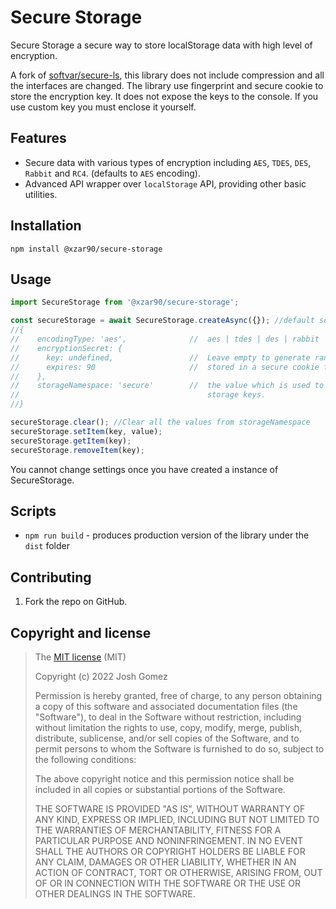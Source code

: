# Secure Storage

Secure Storage a secure way to store localStorage data with high level of encryption.

A fork of [softvar/secure-ls](https://github.com/softvar/secure-ls), this library does not include compression and all the interfaces are changed.
The library use fingerprint and secure cookie to store the encryption key. It does not expose the keys to the console. If you use custom key you must enclose it yourself.

## Features

-   Secure data with various types of encryption including `AES`, `TDES`, `DES`, `Rabbit` and `RC4`. (defaults to `AES` encoding).
-   Advanced API wrapper over `localStorage` API, providing other basic utilities.

## Installation

```
npm install @xzar90/secure-storage
```

## Usage

```ts
import SecureStorage from '@xzar90/secure-storage';

const secureStorage = await SecureStorage.createAsync({}); //default settings
//{
//    encodingType: 'aes',              //  aes | tdes | des | rabbit | rc4
//    encryptionSecret: {
//      key: undefined,                 //  Leave empty to generate random which is
//      expires: 90                     //  stored in a secure cookie for 90 days.
//    },
//    storageNamespace: 'secure'        //  the value which is used to track all
//                                          storage keys.
//}

secureStorage.clear(); //Clear all the values from storageNamespace
secureStorage.setItem(key, value);
secureStorage.getItem(key);
secureStorage.removeItem(key);
```

You cannot change settings once you have created a instance of SecureStorage.

## Scripts

-   `npm run build` - produces production version of the library under the `dist` folder

## Contributing

1. Fork the repo on GitHub.

## Copyright and license

> The [MIT license](https://opensource.org/licenses/MIT) (MIT)
>
> Copyright (c) 2022 Josh Gomez
>
> Permission is hereby granted, free of charge, to any person obtaining a copy of this software and associated documentation files (the "Software"), to deal in the Software without restriction, including without limitation the rights to use, copy, modify, merge, publish, distribute, sublicense, and/or sell copies of the Software, and to permit persons to whom the Software is furnished to do so, subject to the following conditions:
>
> The above copyright notice and this permission notice shall be included in all copies or substantial portions of the Software.
>
> THE SOFTWARE IS PROVIDED "AS IS", WITHOUT WARRANTY OF ANY KIND, EXPRESS OR IMPLIED, INCLUDING BUT NOT LIMITED TO THE WARRANTIES OF MERCHANTABILITY, FITNESS FOR A PARTICULAR PURPOSE AND NONINFRINGEMENT. IN NO EVENT SHALL THE AUTHORS OR COPYRIGHT HOLDERS BE LIABLE FOR ANY CLAIM, DAMAGES OR OTHER LIABILITY, WHETHER IN AN ACTION OF CONTRACT, TORT OR OTHERWISE, ARISING FROM, OUT OF OR IN CONNECTION WITH THE SOFTWARE OR THE USE OR OTHER DEALINGS IN THE SOFTWARE.
